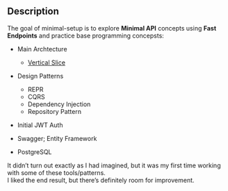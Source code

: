 ## Description

The goal of minimal-setup is to explore **Minimal API** concepts using **Fast Endpoints** and practice base programming concepsts:

- Main Archtecture
    - [Vertical Slice](https://www.jimmybogard.com/vertical-slice-architecture/)

- Design Patterns
    - REPR
    - CQRS
    - Dependency Injection
    - Repository Pattern

- Initial JWT Auth
- Swagger; Entity Framework
- PostgreSQL

It didn’t turn out exactly as I had imagined, but it was my first time working with some of these tools/patterns.  
I liked the end result, but there’s definitely room for improvement.

